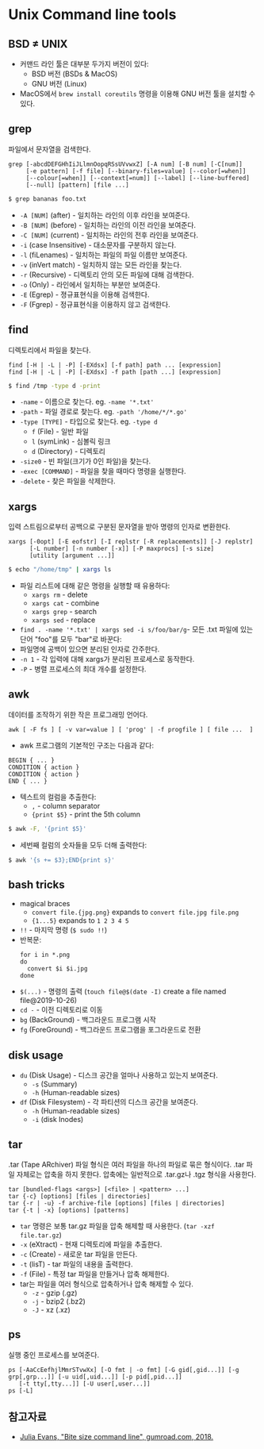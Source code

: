 # Unix Command line tools

## BSD $\neq$ UNIX

* 커맨드 라인 툴은 대부분 두가지 버전이 있다:
  * BSD 버전 (BSDs & MacOS)
  * GNU 버전 (Linux)
* MacOS에서 `brew install coreutils` 명령을 이용해 GNU 버전 툴을 설치할 수 있다.

## grep

파일에서 문자열을 검색한다.

```
grep [-abcdDEFGHhIiJLlmnOopqRSsUVvwxZ] [-A num] [-B num] [-C[num]]
     [-e pattern] [-f file] [--binary-files=value] [--color[=when]]
     [--colour[=when]] [--context[=num]] [--label] [--line-buffered]
     [--null] [pattern] [file ...]
```
```bash
$ grep bananas foo.txt
```

* `-A [NUM]` (after) - 일치하는 라인의 이후 라인을 보여준다.
* `-B [NUM]` (before) - 일치하는 라인의 이전 라인을 보여준다.
* `-C [NUM]` (current) - 일치하는 라인의 전후 라인을 보여준다.
* `-i` (case Insensitive) - 대소문자를 구분하지 않는다.
* `-l` (fiLenames) - 일치하는 파일의 파일 이름만 보여준다.
* `-v` (inVert match) - 일치하지 않는 모든 라인을 찾는다.
* `-r` (Recursive) - 디렉토리 안의 모든 파일에 대해 검색한다.
* `-o` (Only) - 라인에서 일치하는 부분만 보여준다.
* `-E` (Egrep) - 졍규표현식을 이용해 검색한다.
* `-F` (Fgrep) - 정규표현식을 이용하지 않고 검색한다.

## find

디렉토리에서 파일을 찾는다.

```
find [-H | -L | -P] [-EXdsx] [-f path] path ... [expression]
find [-H | -L | -P] [-EXdsx] -f path [path ...] [expression]
```
```bash
$ find /tmp -type d -print
```

* `-name` - 이름으로 찾는다. eg. `-name '*.txt'`
* `-path` - 파일 경로로 찾는다. eg. `-path '/home/*/*.go'`
* `-type [TYPE]` - 타입으로 찾는다. eg. `-type d`
  * `f` (File) - 일반 파일
  * `l` (symLink) - 심볼릭 링크
  * `d` (Directory) - 디렉토리
* `-size0` - 빈 파일(크기가 0인 파일)을 찾는다.
* `-exec [COMMAND]` - 파일을 찾을 때마다 명령을 실행한다.
* `-delete` - 찾은 파일을 삭제한다.

## xargs

입력 스트림으로부터 공백으로 구분된 문자열을 받아 명령의 인자로 변환한다.

```
xargs [-0opt] [-E eofstr] [-I replstr [-R replacements]] [-J replstr]
      [-L number] [-n number [-x]] [-P maxprocs] [-s size]
      [utility [argument ...]]
```

```bash
$ echo "/home/tmp" | xargs ls
```

* 파일 리스트에 대해 같은 명령을 실행할 때 유용하다:
  * `xargs rm` - delete
  * `xargs cat` - combine
  * `xargs grep` - search
  * `xargs sed` - replace
* `find . -name '*.txt' | xargs sed -i s/foo/bar/g`- 모든 .txt 파일에 있는 단어 "foo"를 모두 "bar"로 바꾼다:
* 파일명에 공백이 있으면 분리된 인자로 간주한다.
* `-n 1` - 각 입력에 대해 xargs가 분리된 프로세스로 동작한다.
* `-P` - 병렬 프로세스의 최대 개수를 설정한다.

## awk

데이터를 조작하기 위한 작은 프로그래밍 언어다.

```
awk [ -F fs ] [ -v var=value ] [ 'prog' | -f progfile ] [ file ...  ]
```

* awk 프로그램의 기본적인 구조는 다음과 같다:

```
BEGIN { ... }
CONDITION { action }
CONDITION { action }
END { ... }
```

* 텍스트의 컬럼을 추출한다:
  * `,` - column separator
  * `{print $5}` - print the 5th column

```bash
$ awk -F, '{print $5}'
```

* 세번째 컬럼의 숫자들을 모두 더해 출력한다:

```bash
$ awk '{s += $3};END{print s}'
```

## bash tricks

* magical braces
  * `convert file.{jpg.png}` expands to `convert file.jpg file.png`
  * `{1...5}` expands to `1 2 3 4 5`
* `!!` - 마지막 명령 (`$ sudo !!`)
* 반복문:
  ```shell
  for i in *.png
  do
    convert $i $i.jpg
  done
  ```
* `$(...)` - 명령의 출력 (`touch file@$(date -I)` create a file named file@2019-10-26)
* `cd -` - 이전 디렉토리로 이동
* `bg` (BackGround) - 백그라운드 프로그램 시작
* `fg` (ForeGround) - 백그라운드 프로그램을 포그라운드로 전환

## disk usage

* `du` (Disk Usage) - 디스크 공간을 얼마나 사용하고 있는지 보여준다.
  * `-s` (Summary)
  * `-h` (Human-readable sizes)
* `df` (Disk Filesystem) - 각 파티션의 디스크 공간을 보여준다.
  * `-h` (Human-readable sizes)
  * `-i` (disk Inodes)

## tar

.tar (Tape ARchiver) 파일 형식은 여러 파일을 하나의 파일로 묶은 형식이다. .tar 파일 자체로는 압축을 하지 못한다. 압축에는 일반적으로 .tar.gz나 .tgz 형식을 사용한다.

```
tar [bundled-flags <args>] [<file> | <pattern> ...]
tar {-c} [options] [files | directories]
tar {-r | -u} -f archive-file [options] [files | directories]
tar {-t | -x} [options] [patterns]
```

* `tar` 명령은 보통 tar.gz 파일을 압축 해제할 때 사용한다. (`tar -xzf file.tar.gz`)
* `-x` (eXtract) - 현재 디렉토리에 파일을 추출한다.
* `-c` (Create) - 새로운 tar 파일을 만든다.
* `-t` (lisT) - tar 파일의 내용을 출력한다.
* `-f` (File) - 특정 tar 파일을 만들거나 압축 해제한다.
* tar는 파일을 여러 형식으로 압축하거나 압축 해제할 수 있다.
  * `-z` - gzip (.gz)
  * `-j` - bzip2 (.bz2)
  * `-J` - xz (.xz)

## ps

실행 중인 프로세스를 보여준다.

```
ps [-AaCcEefhjlMmrSTvwXx] [-O fmt | -o fmt] [-G gid[,gid...]] [-g grp[,grp...]] [-u uid[,uid...]] [-p pid[,pid...]]
   [-t tty[,tty...]] [-U user[,user...]]
ps [-L]
```

## 참고자료

* [Julia Evans, "Bite size command line", gumroad.com, 2018.](https://gumroad.com/discover?query=bite%20size%20command#EJRth)
